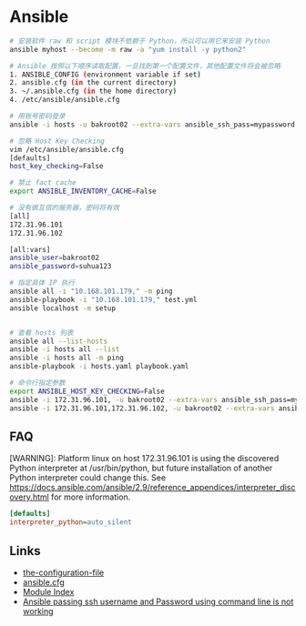 # Ansible

```sh
# 安装软件 raw 和 script 模块不依赖于 Python，所以可以用它来安装 Python
ansible myhost --become -m raw -a "yum install -y python2"

# Ansible 按照以下顺序读取配置，一旦找到第一个配置文件，其他配置文件将会被忽略
1. ANSIBLE_CONFIG (environment variable if set)
2. ansible.cfg (in the current directory)
3. ~/.ansible.cfg (in the home directory)
4. /etc/ansible/ansible.cfg

# 用账号密码登录
ansible -i hosts -u bakroot02 --extra-vars ansible_ssh_pass=mypassword -m ping all

# 忽略 Host Key Checking
vim /etc/ansible/ansible.cfg
[defaults]
host_key_checking=False

# 禁止 fact cache
export ANSIBLE_INVENTORY_CACHE=False

# 没有做互信的服务器，密码将有效
[all]
172.31.96.101
172.31.96.102

[all:vars]
ansible_user=bakroot02
ansible_password=suhua123

# 指定具体 IP 执行
ansible all -i "10.168.101.179," -m ping
ansible-playbook -i "10.168.101.179," test.yml
ansible localhost -m setup


# 查看 hosts 列表
ansible all --list-hosts
ansible -i hosts all --list
ansible -i hosts all -m ping
ansible-playbook -i hosts.yaml playbook.yaml

# 命令行指定参数
export ANSIBLE_HOST_KEY_CHECKING=False
ansible -i 172.31.96.101, -u bakroot02 --extra-vars ansible_ssh_pass=mypassword -m ping all
ansible -i 172.31.96.101,172.31.96.102, -u bakroot02 --extra-vars ansible_ssh_pass=mypassword -m ping all
```

## FAQ

[WARNING]: Platform linux on host 172.31.96.101 is using the discovered Python interpreter at /usr/bin/python, but future installation of another Python interpreter could change this. See
https://docs.ansible.com/ansible/2.9/reference_appendices/interpreter_discovery.html for more information.

```ansible.cfg
[defaults]
interpreter_python=auto_silent
```

## Links

- [the-configuration-file](https://docs.ansible.com/ansible/2.9/reference_appendices/config.html#the-configuration-file)
- [ansible.cfg](https://github.com/ansible/ansible/blob/stable-2.9/examples/ansible.cfg)
- [Module Index](https://docs.ansible.com/ansible/2.9/modules/modules_by_category.html#modules-by-category)
- [Ansible passing ssh username and Password using command line is not working](https://stackoverflow.com/questions/69889074/ansible-passing-ssh-username-and-password-using-command-line-is-not-working)
